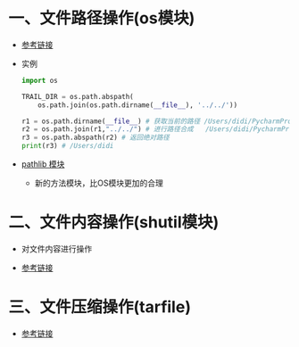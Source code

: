 # 一、文件路径操作(os模块)

- [参考链接](https://blog.csdn.net/kdongyi/article/details/82313150?ops_request_misc=%257B%2522request%255Fid%2522%253A%2522164964763616780366553189%2522%252C%2522scm%2522%253A%252220140713.130102334..%2522%257D&request_id=164964763616780366553189&biz_id=0&utm_medium=distribute.pc_search_result.none-task-blog-2~all~top_positive~default-1-82313150.142^v7^control,157^v4^control&utm_term=os.path&spm=1018.2226.3001.4187)

- 实例

  ```python
  import os
  
  TRAIL_DIR = os.path.abspath(
      os.path.join(os.path.dirname(__file__), '../../'))
  
  r1 = os.path.dirname(__file__) # 获取当前的路径 /Users/didi/PycharmProjects/pythonProject
  r2 = os.path.join(r1,"../../") # 进行路径合成   /Users/didi/PycharmProjects/pythonProject/../../
  r3 = os.path.abspath(r2) # 返回绝对路径
  print(r3) # /Users/didi
  ```

- [pathlib 模块](https://blog.csdn.net/looker53/article/details/106064166?spm=1001.2101.3001.6661.1&utm_medium=distribute.pc_relevant_t0.none-task-blog-2%7Edefault%7ECTRLIST%7ERate-1.pc_relevant_aa&depth_1-utm_source=distribute.pc_relevant_t0.none-task-blog-2%7Edefault%7ECTRLIST%7ERate-1.pc_relevant_aa&utm_relevant_index=1)
  - 新的方法模块，比OS模块更加的合理

# 二、文件内容操作(shutil模块)

- 对文件内容进行操作

- [参考链接](https://blog.csdn.net/qq_40223983/article/details/95984230)

# 三、文件压缩操作(tarfile)

- [参考链接](https://blog.csdn.net/yincheng_fans/article/details/94638828?ops_request_misc=%257B%2522request%255Fid%2522%253A%2522164964964616780271915492%2522%252C%2522scm%2522%253A%252220140713.130102334..%2522%257D&request_id=164964964616780271915492&biz_id=0&utm_medium=distribute.pc_search_result.none-task-blog-2~all~sobaiduend~default-2-94638828.142^v7^control,157^v4^control&utm_term=tarfile&spm=1018.2226.3001.4187)

